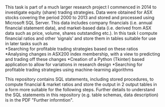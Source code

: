 This task is part of a much larger research project I commenced in 2014 to investigate equity (share) trading strategies. Data were obtained for ASX stocks covering the period 2000 to 2013 and stored and processed using Microsoft SQL Server. This data includes company financials (i.e. annual financial statement data), and market-based data (i.e. derived from ASX data such as price, volume, shares outstanding etc.). In this task I compute financial ratios and other ‘signals’ and store them in tables suitable for use in later tasks such as<br>
*Searching for profitable trading strategies based on these ratios
*Analysing changes in ASX200 index membership, with a view to predicting and trading off these changes
*Creation of a Python (Tkinter) based application to allow for variations in research design
*Searching for profitable trading strategies using machine-learning algorithms

This repository contains SQL statements, including stored procedures, to compute financial & market ratios and store the output in 2 output tables in a form more suitable for the following steps. Further details to understand the SQL statements in this repository (e.g. table schemas, data description) is in the PDF "Further informtion".
